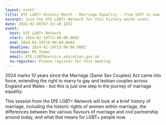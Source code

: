 ```yaml
---
layout: event
title: DfE LGBT+ History Month - Marriage Equality - from 1857 to now
excerpt: Join the DfE LGBT+ Network for this history month event.
date: 2024-02-06T07:32:40.187Z
event:
  host: DfE LGBT+ Network
  start: 2024-02-19T12:00:00.000Z
  end: 2024-02-19T10:00:00.000Z
  deadline: 2024-02-19T13:00:00.000Z
  location: MS Teams
  email: DfE.LGBT@service.education.gov.uk
  no-register: Please register for this meeting
---
```

2024 marks 10 years since the Marriage (Same Sex Couples) Act came into force, extending the right to marry to gay and lesbian couples across England and Wales - but this is just one step in the journey of marriage equality.

This session from the DfE LGBT+ Network will look at a brief history of marriage, including the historic rights of women within marriage, the differences between the various flavours of marriage and civil partnership around today, and what that means for LGBT+ people now.